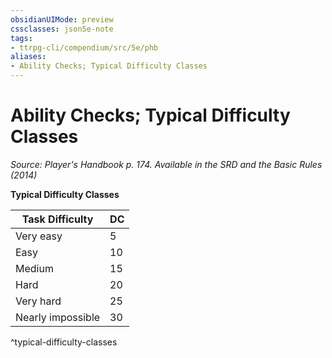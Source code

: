 ```yaml
---
obsidianUIMode: preview
cssclasses: json5e-note
tags:
- ttrpg-cli/compendium/src/5e/phb
aliases:
- Ability Checks; Typical Difficulty Classes
---
```

# Ability Checks; Typical Difficulty Classes
*Source: Player's Handbook p. 174. Available in the <span title='Systems Reference Document (5.1)'>SRD</span> and the Basic Rules (2014)* 

**Typical Difficulty Classes**

| Task Difficulty | DC |
|-----------------|----|
| Very easy | 5 |
| Easy | 10 |
| Medium | 15 |
| Hard | 20 |
| Very hard | 25 |
| Nearly impossible | 30 |
^typical-difficulty-classes